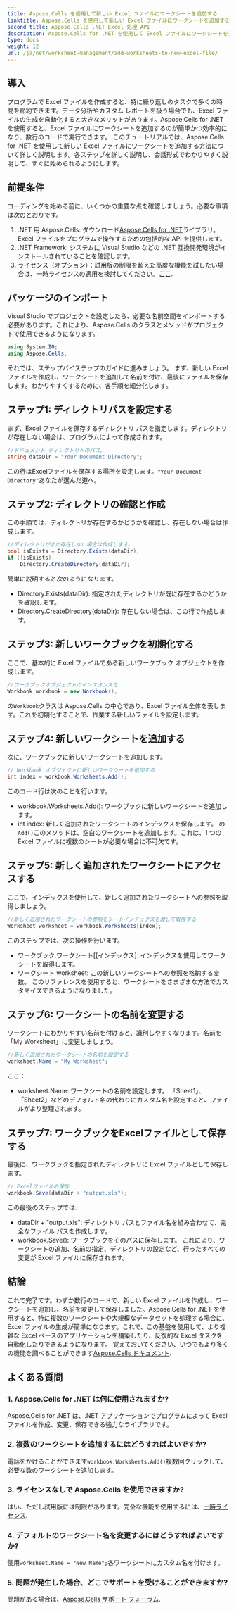 ```yaml
---
title: Aspose.Cells を使用して新しい Excel ファイルにワークシートを追加する
linktitle: Aspose.Cells を使用して新しい Excel ファイルにワークシートを追加する
second_title: Aspose.Cells .NET Excel 処理 API
description: Aspose.Cells for .NET を使用して Excel ファイルにワークシートを追加する方法を学びます。セットアップから Excel ファイルの保存まで、初心者向けのステップバイステップ ガイドです。
type: docs
weight: 12
url: /ja/net/worksheet-management/add-worksheets-to-new-excel-file/
---
```

## 導入
プログラムで Excel ファイルを作成すると、特に繰り返しのタスクで多くの時間を節約できます。データ分析やカスタム レポートを扱う場合でも、Excel ファイルの生成を自動化すると大きなメリットがあります。Aspose.Cells for .NET を使用すると、Excel ファイルにワークシートを追加するのが簡単かつ効率的になり、数行のコードで実行できます。
このチュートリアルでは、Aspose.Cells for .NET を使用して新しい Excel ファイルにワークシートを追加する方法について詳しく説明します。各ステップを詳しく説明し、会話形式でわかりやすく説明して、すぐに始められるようにします。
## 前提条件
コーディングを始める前に、いくつかの重要な点を確認しましょう。必要な事項は次のとおりです。
1.  .NET 用 Aspose.Cells: ダウンロード[Aspose.Cells for .NET](https://releases.aspose.com/cells/net/)ライブラリ。Excel ファイルをプログラムで操作するための包括的な API を提供します。
2. .NET Framework: システムに Visual Studio などの .NET 互換開発環境がインストールされていることを確認します。
3. ライセンス（オプション）：試用版の制限を超えた高度な機能を試したい場合は、一時ライセンスの適用を検討してください。[ここ](https://purchase.aspose.com/temporary-license/).
## パッケージのインポート
Visual Studio でプロジェクトを設定したら、必要な名前空間をインポートする必要があります。これにより、Aspose.Cells のクラスとメソッドがプロジェクトで使用できるようになります。
```csharp
using System.IO;
using Aspose.Cells;
```
それでは、ステップバイステップのガイドに進みましょう。
まず、新しい Excel ファイルを作成し、ワークシートを追加して名前を付け、最後にファイルを保存します。わかりやすくするために、各手順を細分化します。
## ステップ1: ディレクトリパスを設定する
まず、Excel ファイルを保存するディレクトリ パスを指定します。ディレクトリが存在しない場合は、プログラムによって作成されます。
```csharp
//ドキュメント ディレクトリへのパス。
string dataDir = "Your Document Directory";
```
この行はExcelファイルを保存する場所を設定します。`"Your Document Directory"`あなたが選んだ道へ。
## ステップ2: ディレクトリの確認と作成
この手順では、ディレクトリが存在するかどうかを確認し、存在しない場合は作成します。
```csharp
//ディレクトリがまだ存在しない場合は作成します。
bool isExists = Directory.Exists(dataDir);
if (!isExists)
    Directory.CreateDirectory(dataDir);
```
簡単に説明すると次のようになります。
- Directory.Exists(dataDir): 指定されたディレクトリが既に存在するかどうかを確認します。
- Directory.CreateDirectory(dataDir): 存在しない場合は、この行で作成します。
## ステップ3: 新しいワークブックを初期化する
ここで、基本的に Excel ファイルである新しいワークブック オブジェクトを作成します。 
```csharp
//ワークブックオブジェクトのインスタンス化
Workbook workbook = new Workbook();
```
の`Workbook`クラスは Aspose.Cells の中心であり、Excel ファイル全体を表します。これを初期化することで、作業する新しいファイルを設定します。
## ステップ4: 新しいワークシートを追加する
次に、ワークブックに新しいワークシートを追加します。 
```csharp
// Workbook オブジェクトに新しいワークシートを追加する
int index = workbook.Worksheets.Add();
```
このコード行は次のことを行います。
- workbook.Worksheets.Add(): ワークブックに新しいワークシートを追加します。
- int index: 新しく追加されたワークシートのインデックスを保存します。
の`Add()`このメソッドは、空白のワークシートを追加します。これは、1 つの Excel ファイルに複数のシートが必要な場合に不可欠です。
## ステップ5: 新しく追加されたワークシートにアクセスする
ここで、インデックスを使用して、新しく追加されたワークシートへの参照を取得しましょう。
```csharp
//新しく追加されたワークシートの参照をシートインデックスを渡して取得する
Worksheet worksheet = workbook.Worksheets[index];
```
このステップでは、次の操作を行います。
- ワークブック.ワークシート[[インデックス]: インデックスを使用してワークシートを取得します。
- ワークシート worksheet: この新しいワークシートへの参照を格納する変数。
このリファレンスを使用すると、ワークシートをさまざまな方法でカスタマイズできるようになりました。
## ステップ6: ワークシートの名前を変更する
ワークシートにわかりやすい名前を付けると、識別しやすくなります。名前を「My Worksheet」に変更しましょう。
```csharp
//新しく追加されたワークシートの名前を設定する
worksheet.Name = "My Worksheet";
```
ここ：
- worksheet.Name: ワークシートの名前を設定します。 
「Sheet1」、「Sheet2」などのデフォルト名の代わりにカスタム名を設定すると、ファイルがより整理されます。
## ステップ7: ワークブックをExcelファイルとして保存する
最後に、ワークブックを指定されたディレクトリに Excel ファイルとして保存します。
```csharp
// Excelファイルの保存
workbook.Save(dataDir + "output.xls");
```
この最後のステップでは:
- dataDir + "output.xls": ディレクトリ パスとファイル名を組み合わせて、完全なファイル パスを作成します。
- workbook.Save(): ワークブックをそのパスに保存します。
これにより、ワークシートの追加、名前の指定、ディレクトリの設定など、行ったすべての変更が Excel ファイルに保存されます。
## 結論
これで完了です。わずか数行のコードで、新しい Excel ファイルを作成し、ワークシートを追加し、名前を変更して保存しました。Aspose.Cells for .NET を使用すると、特に複数のワークシートや大規模なデータセットを処理する場合に、Excel ファイルの生成が簡単になります。これで、この基盤を使用して、より複雑な Excel ベースのアプリケーションを構築したり、反復的な Excel タスクを自動化したりできるようになります。
覚えておいてください、いつでもより多くの機能を調べることができます[Aspose.Cells ドキュメント](https://reference.aspose.com/cells/net/).
## よくある質問
### 1. Aspose.Cells for .NET は何に使用されますか?
Aspose.Cells for .NET は、.NET アプリケーションでプログラムによって Excel ファイルを作成、変更、保存できる強力なライブラリです。
### 2. 複数のワークシートを追加するにはどうすればよいですか?
電話をかけることができます`workbook.Worksheets.Add()`複数回クリックして、必要な数のワークシートを追加します。
### 3. ライセンスなしで Aspose.Cells を使用できますか?
はい、ただし試用版には制限があります。完全な機能を使用するには、[一時ライセンス](https://purchase.aspose.com/temporary-license/).
### 4. デフォルトのワークシート名を変更するにはどうすればよいですか?
使用`worksheet.Name = "New Name";`各ワークシートにカスタム名を付けます。
### 5. 問題が発生した場合、どこでサポートを受けることができますか?
問題がある場合は、[Aspose.Cells サポート フォーラム](https://forum.aspose.com/c/cells/9).